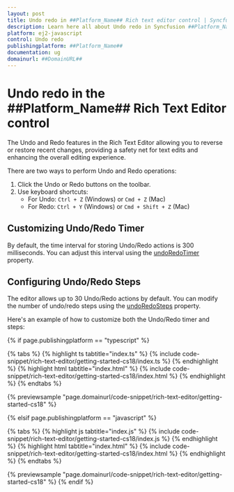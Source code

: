 ```yaml
---
layout: post
title: Undo redo in ##Platform_Name## Rich text editor control | Syncfusion
description: Learn here all about Undo redo in Syncfusion ##Platform_Name## Rich text editor control of Syncfusion Essential JS 2 and more.
platform: ej2-javascript
control: Undo redo
publishingplatform: ##Platform_Name##
documentation: ug
domainurl: ##DomainURL##
---
```


# Undo redo in the ##Platform_Name## Rich Text Editor control

The Undo and Redo features in the Rich Text Editor allowing you to reverse or restore recent changes, providing a safety net for text edits and enhancing the overall editing experience.

There are two ways to perform Undo and Redo operations:

1. Click the Undo or Redo buttons on the toolbar.
2. Use keyboard shortcuts:
   - For Undo: `Ctrl + Z` (Windows) or `Cmd + Z` (Mac)
   - For Redo: `Ctrl + Y` (Windows) or `Cmd + Shift + Z` (Mac)

## Customizing Undo/Redo Timer

By default, the time interval for storing Undo/Redo actions is 300 milliseconds. You can adjust this interval using the [undoRedoTimer](../api/rich-text-editor/#undoredotimer) property.

## Configuring Undo/Redo Steps

The editor allows up to 30 Undo/Redo actions by default. You can modify the number of undo/redo steps using the [undoRedoSteps](../api/rich-text-editor/#undoredosteps) property.

Here's an example of how to customize both the Undo/Redo timer and steps:

{% if page.publishingplatform == "typescript" %}

 {% tabs %}
{% highlight ts tabtitle="index.ts" %}
{% include code-snippet/rich-text-editor/getting-started-cs18/index.ts %}
{% endhighlight %}
{% highlight html tabtitle="index.html" %}
{% include code-snippet/rich-text-editor/getting-started-cs18/index.html %}
{% endhighlight %}
{% endtabs %}
        
{% previewsample "page.domainurl/code-snippet/rich-text-editor/getting-started-cs18" %}

{% elsif page.publishingplatform == "javascript" %}

{% tabs %}
{% highlight js tabtitle="index.js" %}
{% include code-snippet/rich-text-editor/getting-started-cs18/index.js %}
{% endhighlight %}
{% highlight html tabtitle="index.html" %}
{% include code-snippet/rich-text-editor/getting-started-cs18/index.html %}
{% endhighlight %}
{% endtabs %}

{% previewsample "page.domainurl/code-snippet/rich-text-editor/getting-started-cs18" %}
{% endif %}